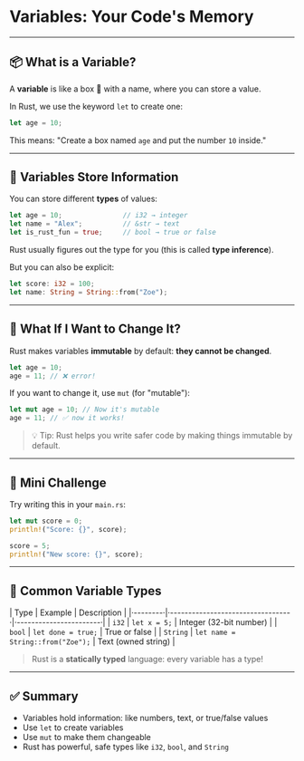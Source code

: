# Variables: Your Code's Memory

---

## 📦 What is a Variable?

A **variable** is like a box 🧰 with a name, where you can store a value.

In Rust, we use the keyword `let` to create one:

```rust
let age = 10;
```

This means:
"Create a box named `age` and put the number `10` inside."

---

## 🧠 Variables Store Information

You can store different **types** of values:

```rust
let age = 10;               // i32 → integer
let name = "Alex";          // &str → text
let is_rust_fun = true;     // bool → true or false
```

Rust usually figures out the type for you (this is called **type inference**).

But you can also be explicit:

```rust
let score: i32 = 100;
let name: String = String::from("Zoe");
```

---

## 🔄 What If I Want to Change It?

Rust makes variables **immutable** by default: **they cannot be changed**.

```rust
let age = 10;
age = 11; // ❌ error!
```

If you want to change it, use `mut` (for "mutable"):

```rust
let mut age = 10; // Now it's mutable
age = 11; // ✅ now it works!
```

> 💡 Tip: Rust helps you write safer code by making things immutable by default.

---

## 🧪 Mini Challenge

Try writing this in your `main.rs`:

```rust
let mut score = 0;
println!("Score: {}", score);

score = 5;
println!("New score: {}", score);
```

---

## 🧠 Common Variable Types

| Type     | Example                           | Description             |
|·--------·|·---------------------------------·|·-----------------------·|
| `i32`    | `let x = 5;`                      | Integer (32-bit number) |
| `bool`   | `let done = true;`                | True or false           |
| `String` | `let name = String::from("Zoe");` | Text (owned string)     |

> Rust is a **statically typed** language: every variable has a type!

---

## ✅ Summary

- Variables hold information: like numbers, text, or true/false values
- Use `let` to create variables
- Use `mut` to make them changeable
- Rust has powerful, safe types like `i32`, `bool`, and `String`
